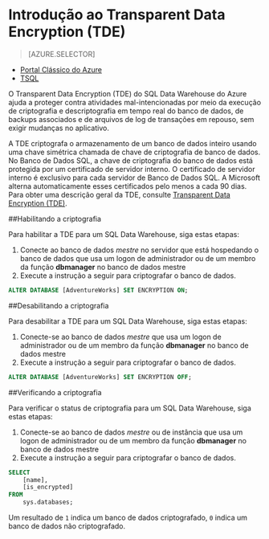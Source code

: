 <properties
   pageTitle="Introdução ao TSQL de Transparent Data Encryption (TDE) do SQL Data Warehouse | Microsoft Azure"
   description="Introdução ao TSQL de Transparent Data Encryption (TDE) do SQL Data Warehouse"
   services="sql-data-warehouse"
   documentationCenter=""
   authors="twounder"
   manager="barbkess"
   editor=""/>

<tags
   ms.service="sql-data-warehouse"
   ms.workload="data-management"
   ms.tgt_pltfrm="na"
   ms.devlang="na"
   ms.topic="article"
   ms.date="03/23/2016"
   ms.author="mausher;barbkess;sonyama"/>

# Introdução ao Transparent Data Encryption (TDE)
> [AZURE.SELECTOR]
- [Portal Clássico do Azure](sql-data-warehouse-encryption-tde.md)
- [TSQL](sql-data-warehouse-encryption-tde-tsql.md)

O Transparent Data Encryption (TDE) do SQL Data Warehouse do Azure ajuda a proteger contra atividades mal-intencionadas por meio da execução de criptografia e descriptografia em tempo real do banco de dados, de backups associados e de arquivos de log de transações em repouso, sem exigir mudanças no aplicativo.

A TDE criptografa o armazenamento de um banco de dados inteiro usando uma chave simétrica chamada de chave de criptografia de banco de dados. No Banco de Dados SQL, a chave de criptografia do banco de dados está protegida por um certificado de servidor interno. O certificado de servidor interno é exclusivo para cada servidor de Banco de Dados SQL. A Microsoft alterna automaticamente esses certificados pelo menos a cada 90 dias. Para obter uma descrição geral da TDE, consulte [Transparent Data Encryption (TDE)].

##Habilitando a criptografia

Para habilitar a TDE para um SQL Data Warehouse, siga estas etapas:

1. Conecte ao banco de dados *mestre* no servidor que está hospedando o banco de dados que usa um logon de administrador ou de um membro da função **dbmanager** no banco de dados mestre
2. Execute a instrução a seguir para criptografar o banco de dados.

```sql
ALTER DATABASE [AdventureWorks] SET ENCRYPTION ON;
```

##Desabilitando a criptografia

Para desabilitar a TDE para um SQL Data Warehouse, siga estas etapas:

1. Conecte-se ao banco de dados *mestre* que usa um logon de administrador ou de um membro da função **dbmanager** no banco de dados mestre
2. Execute a instrução a seguir para criptografar o banco de dados.

```sql
ALTER DATABASE [AdventureWorks] SET ENCRYPTION OFF;
```

##Verificando a criptografia

Para verificar o status de criptografia para um SQL Data Warehouse, siga estas etapas:

1. Conecte-se ao banco de dados *mestre* ou de instância que usa um logon de administrador ou de um membro da função **dbmanager** no banco de dados mestre
2. Execute a instrução a seguir para criptografar o banco de dados.

```sql
SELECT
	[name],
	[is_encrypted]
FROM
	sys.databases;
```

Um resultado de ```1``` indica um banco de dados criptografado, ```0``` indica um banco de dados não criptografado.


<!--Anchors-->
[Transparent Data Encryption (TDE)]: https://msdn.microsoft.com/library/bb934049.aspx


<!--Image references-->

<!--Link references-->

<!-----------HONumber=AcomDC_0330_2016-->